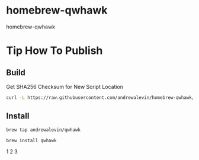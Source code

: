 # homebrew-qwhawk
homebrew-qwhawk


# Tip How To Publish

## Build

Get SHA256 Checksum for New Script Location

```bash
curl -L https://raw.githubusercontent.com/andrewalevin/homebrew-qwhawk/main/scripts/qwhawk-git.sh | shasum -a 256
```

## Install 

```bash
brew tap andrewalevin/qwhawk

brew install qwhawk
```


1
2
3






